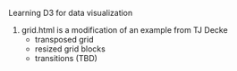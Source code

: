Learning D3 for data visualization

1) grid.html is a modification of an example from TJ Decke 
   - transposed grid
   - resized grid blocks
   - transitions (TBD)
 
   
